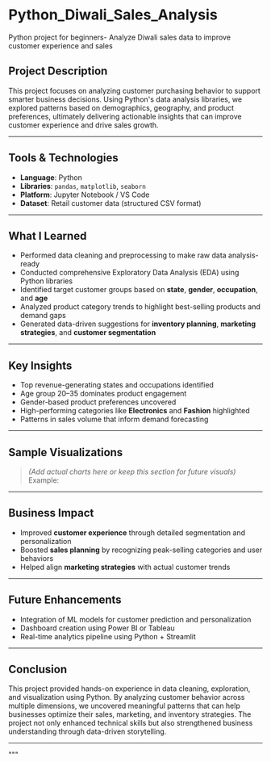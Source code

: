 # Python_Diwali_Sales_Analysis
Python project for beginners- Analyze Diwali sales data to improve customer experience and sales

##  Project Description

This project focuses on analyzing customer purchasing behavior to support smarter business decisions. Using Python's data analysis libraries, we explored patterns based on demographics, geography, and product preferences, ultimately delivering actionable insights that can improve customer experience and drive sales growth.

---

##  Tools & Technologies

- **Language**: Python  
- **Libraries**: `pandas`, `matplotlib`, `seaborn`  
- **Platform**: Jupyter Notebook / VS Code  
- **Dataset**: Retail customer data (structured CSV format)

---

##  What I Learned

- Performed data cleaning and preprocessing to make raw data analysis-ready  
- Conducted comprehensive Exploratory Data Analysis (EDA) using Python libraries  
- Identified target customer groups based on **state**, **gender**, **occupation**, and **age**  
- Analyzed product category trends to highlight best-selling products and demand gaps  
- Generated data-driven suggestions for **inventory planning**, **marketing strategies**, and **customer segmentation**

---

##  Key Insights

- Top revenue-generating states and occupations identified  
- Age group 20–35 dominates product engagement  
- Gender-based product preferences uncovered  
- High-performing categories like **Electronics** and **Fashion** highlighted  
- Patterns in sales volume that inform demand forecasting

---

##  Sample Visualizations

> *(Add actual charts here or keep this section for future visuals)*  
> Example:  
> 

---

##  Business Impact

- Improved **customer experience** through detailed segmentation and personalization  
- Boosted **sales planning** by recognizing peak-selling categories and user behaviors  
- Helped align **marketing strategies** with actual customer trends

---

##  Future Enhancements

- Integration of ML models for customer prediction and personalization  
- Dashboard creation using Power BI or Tableau  
- Real-time analytics pipeline using Python + Streamlit

---

##  Conclusion

This project provided hands-on experience in data cleaning, exploration, and visualization using Python. By analyzing customer behavior across multiple dimensions, we uncovered meaningful patterns that can help businesses optimize their sales, marketing, and inventory strategies. The project not only enhanced technical skills but also strengthened business understanding through data-driven storytelling.

---
"""

